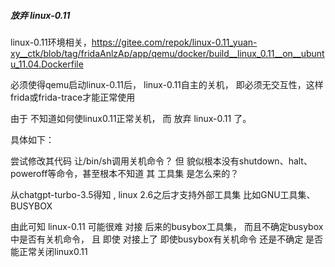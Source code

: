 
##### 放弃 linux-0.11


linux-0.11环境相关，https://gitee.com/repok/linux-0.11_yuan-xy__ctk/blob/tag/fridaAnlzAp/app/qemu/docker/build__linux_0.11__on__ubuntu_11.04.Dockerfile

必须使得qemu启动linux-0.11后， linux-0.11自主的关机， 即必须无交互性，这样frida或frida-trace才能正常使用

由于 不知道如何使linux0.11正常关机，  而 放弃 linux-0.11 了。

具体如下：

尝试修改其代码 让/bin/sh调用关机命令？ 但 貌似根本没有shutdown、halt、poweroff等命令，甚至根本不知道 其 工具集 是怎么来的？

从chatgpt-turbo-3.5得知 , linux 2.6之后才支持外部工具集 比如GNU工具集、BUSYBOX

由此可知 linux-0.11 可能很难 对接 后来的busybox工具集，  而且不确定busybox中是否有关机命令， 且 即使 对接上了 即使busybox有关机命令 还是不确定 是否能正常关闭linux0.11

